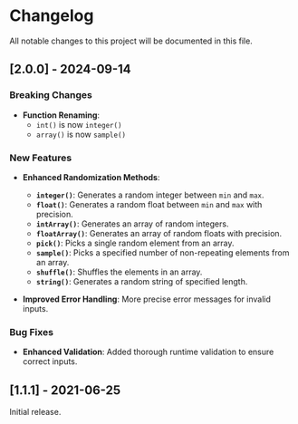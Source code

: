 # Changelog

All notable changes to this project will be documented in this file.

## [2.0.0] - 2024-09-14

### Breaking Changes

- **Function Renaming**: 
  - `int()` is now `integer()`
  - `array()` is now `sample()`

### New Features

- **Enhanced Randomization Methods**:
  - **`integer()`**: Generates a random integer between `min` and `max`.
  - **`float()`**: Generates a random float between `min` and `max` with precision.
  - **`intArray()`**: Generates an array of random integers.
  - **`floatArray()`**: Generates an array of random floats with precision.
  - **`pick()`**: Picks a single random element from an array.
  - **`sample()`**: Picks a specified number of non-repeating elements from an array.
  - **`shuffle()`**: Shuffles the elements in an array.
  - **`string()`**: Generates a random string of specified length.

- **Improved Error Handling**: More precise error messages for invalid inputs.

### Bug Fixes

- **Enhanced Validation**: Added thorough runtime validation to ensure correct inputs.

## [1.1.1] - 2021-06-25

Initial release.
